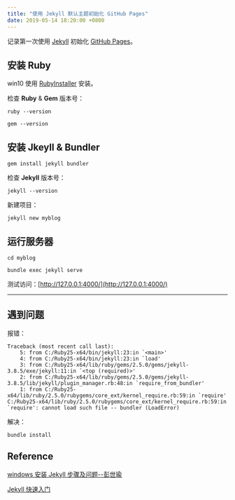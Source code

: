 ```yaml
---
title: "使用 Jekyll 默认主题初始化 GitHub Pages"
date: 2019-05-14 18:20:00 +0800
---
```

记录第一次使用 [Jekyll][Jekyll] 初始化 [GitHub Pages][GitHub Pages]。

[Jekyll]: https://www.jekyll.com.cn/
[GitHub Pages]: https://yngkay.github.io/

## 安装 Ruby

win10 使用 [RubyInstaller][RubyInstaller] 安装。

[RubyInstaller]: https://rubyinstaller.org/downloads/

检查 **Ruby** & **Gem** 版本号：

    ruby --version

    gem --version

## 安装 Jkeyll & Bundler

    gem install jekyll bundler

检查 **Jekyll** 版本号：

    jekyll --version

新建项目：

    jekyll new myblog

## 运行服务器

    cd myblog

    bundle exec jekyll serve

测试访问：[http://127.0.0.1:4000/](http://127.0.0.1:4000/)

---

## 遇到问题

报错：

    Traceback (most recent call last):
        5: from C:/Ruby25-x64/bin/jekyll:23:in `<main>'
        4: from C:/Ruby25-x64/bin/jekyll:23:in `load'
        3: from C:/Ruby25-x64/lib/ruby/gems/2.5.0/gems/jekyll-3.8.5/exe/jekyll:11:in `<top (required)>'
        2: from C:/Ruby25-x64/lib/ruby/gems/2.5.0/gems/jekyll-3.8.5/lib/jekyll/plugin_manager.rb:48:in `require_from_bundler'
        1: from C:/Ruby25-x64/lib/ruby/2.5.0/rubygems/core_ext/kernel_require.rb:59:in `require'
    C:/Ruby25-x64/lib/ruby/2.5.0/rubygems/core_ext/kernel_require.rb:59:in `require': cannot load such file -- bundler (LoadError)

解决：

    bundle install

## Reference

[windows 安装 Jekyll 步骤及问题--彭世瑜](https://blog.csdn.net/mouday/article/details/79300135)

[Jekyll 快速入门](https://www.jekyll.com.cn/docs/)
